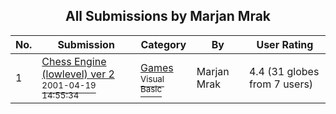 ﻿<div align="center">

## All Submissions by Marjan Mrak

</div>

No.  | Submission | Category | By   | User Rating
---- | ---------- | -------- | ---- | -----------
1 | [Chess Engine \(lowlevel\) ver 2<br /><sup>2001-04-19 14:55:34</sup>](https://github.com/Planet-Source-Code/marjan-mrak-chess-engine-lowlevel-ver-2__1-22495) | [Games<br /><sup>Visual Basic</sup>](../ByCategory/games__1-38.md) | Marjan Mrak | 4.4 (31 globes from 7 users)
